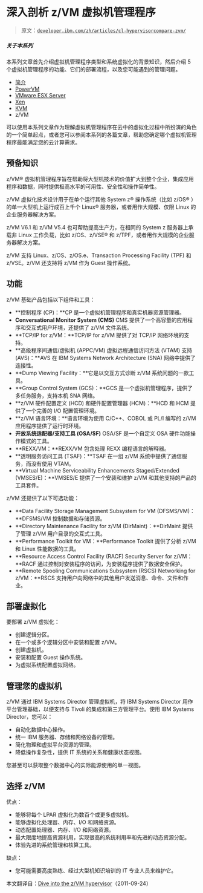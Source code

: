 # 深入剖析 z/VM 虚拟机管理程序

> 原文：[`developer.ibm.com/zh/articles/cl-hypervisorcompare-zvm/`](https://developer.ibm.com/zh/articles/cl-hypervisorcompare-zvm/)

##### 关于本系列

本系列文章首先介绍虚拟机管理程序类型和系统虚拟化的背景知识，然后介绍 5 个虚拟机管理程序的功能、它们的部署流程，以及您可能遇到的管理问题。

*   [简介](http://www.ibm.com/developerworks/cn/cloud/library/cl-hypervisorcompare/)
*   [PowerVM](http://www.ibm.com//developerworks/cn/cloud/library/cl-hypervisorcompare-powervm/)
*   [VMware ESX Server](http://www.ibm.com//developerworks/cn/cloud/library/cl-hypervisorcompare-vmwareesx/)
*   [Xen](http://www.ibm.com//developerworks/cn/cloud/library/cl-hypervisorcompare-xen/)
*   [KVM](http://www.ibm.com//developerworks/cn/cloud/library/cl-hypervisorcompare-kvm/)
*   z/VM

可以使用本系列文章作为理解虚拟机管理程序在云中的虚拟化过程中所扮演的角色的一个简单起点，或者您可以参阅本系列的各篇文章，帮助您确定哪个虚拟机管理程序最能满足您的云计算需求。

## 预备知识

z/VM® 虚拟机管理程序旨在帮助将大型机技术的价值扩大到整个企业，集成应用程序和数据，同时提供极高水平的可用性、安全性和操作简单性。

z/VM 虚拟化技术设计用于在单个运行其他 System z® 操作系统（比如 z/OS® ）的单一大型机上运行成百上千个 Linux® 服务器，或者用作大规模、仅限 Linux 的企业服务器解决方案。

z/VM V6.1 和 z/VM V5.4 也可帮助提高生产力，在相同的 System z 服务器上承载非 Linux 工作负载，比如 z/OS、z/VSE® 和 z/TPF，或者用作大规模的企业服务器解决方案。

z/VM 支持 Linux、z/OS、z/OS.e、Transaction Processing Facility (TPF) 和 z/VSE。z/VM 还支持将 z/VM 作为 Guest 操作系统。

## 功能

z/VM 基础产品包括以下组件和工具：

*   **控制程序 (CP)：**CP 是一个虚拟机管理程序和真实机器资源管理器。
*   **Conversational Monitor System (CMS)** CMS 提供了一个高容量的应用程序和交互式用户环境，还提供了 z/VM 文件系统。
*   **TCP/IP for z/VM：**TCP/IP for z/VM 提供了对 TCP/IP 网络环境的支持。
*   **高级程序间通信/虚拟机 (APPC/VM) 虚拟远程通信访问方法 (VTAM) 支持 (AVS)：**AVS 在 IBM Systems Network Architecture (SNA) 网络中提供了连接性。
*   **Dump Viewing Facility：**它是以交互方式诊断 z/VM 系统问题的一款工具。
*   **Group Control System (GCS)：**GCS 是一个虚拟机管理程序，提供了多任务服务，支持本机 SNA 网络。
*   **z/VM 硬件配置定义 (HCD) 和硬件配置管理器 (HCM)：**HCD 和 HCM 提供了一个完善的 I/O 配置管理环境。
*   **z/VM 语言环境：**语言环境为使用 C/C++、COBOL 或 PL/I 编写的 z/VM 应用程序提供了运行时环境。
*   **开放系统适配器/支持工具 (OSA/SF)** OSA/SF 是一个自定义 OSA 硬件功能操作模式的工具。
*   **REXX/VM：**REXX/VM 包含处理 REXX 编程语言的解释器。
*   **透明服务访问工具 (TSAF)：**TSAF 在一组 z/VM 系统中提供了通信服务，而没有使用 VTAM。
*   **Virtual Machine Serviceability Enhancements Staged/Extended (VMSES/E)：**VMSES/E 提供了一个安装和维护 z/VM 和其他支持的产品的工具套件。

z/VM 还提供了以下可选功能：

*   **Data Facility Storage Management Subsystem for VM (DFSMS/VM)：**DFSMS/VM 控制数据和存储资源。
*   **Directory Maintenance Facility for z/VM (DirMaint)：**DirMaint 提供了管理 z/VM 用户目录的交互式工具。
*   **Performance Toolkit for VM：**Performance Toolkit 提供了分析 z/VM 和 Linux 性能数据的工具。
*   **Resource Access Control Facility (RACF) Security Server for z/VM：**RACF 通过控制对安装程序的访问，为安装程序提供了数据安全保护。
*   **Remote Spooling Communications Subsystem (RSCS) Networking for z/VM：**RSCS 支持用户向网络中的其他用户发送消息、命令、文件和作业。

## 部署虚拟化

要部署 z/VM 虚拟化：

*   创建逻辑分区。
*   在一个或多个逻辑分区中安装和配置 z/VM。
*   创建虚拟机。
*   安装和配置 Guest 操作系统。
*   为虚拟系统配置虚拟网络。

## 管理您的虚拟机

z/VM 通过 IBM Systems Director 管理虚拟机，将 IBM Systems Director 用作平台管理基础，以便支持与 Tivoli 的集成和第三方管理平台。使用 IBM Systems Director，您可以：

*   自动化数据中心操作。
*   统一 IBM 服务器、存储和网络设备的管理。
*   简化物理和虚拟平台资源的管理。
*   降低操作复杂性，提供 IT 系统的关系和健康状态视图。

您甚至可以获取整个数据中心的实际能源使用的单一视图。

## 选择 z/VM

优点：

*   能够将每个 LPAR 虚拟化为数百个或更多虚拟机。
*   能够虚拟化处理器、内存、I/O 和网络资源。
*   动态配置处理器、内存、I/O 和网络资源。
*   最大限度地提高资源利用，实现很高的系统利用率和先进的动态资源分配。
*   体验先进的系统管理和核算工具。

缺点：

*   您可能需要高度熟练、经过大型机知识培训的 IT 专业人员来维护它。

本文翻译自：[Dive into the z/VM hypervisor](https://developer.ibm.com/articles/cl-hypervisorcompare-zvm/)（2011-09-24）